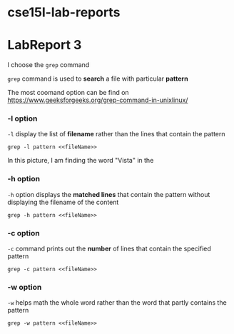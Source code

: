 # cse15l-lab-reports
# LabReport 3

I choose the ``grep`` command

``grep`` command is used to **search** a file with particular **pattern**

The most coomand option can be find on <https://www.geeksforgeeks.org/grep-command-in-unixlinux/>

### -l option

``-l`` display the list of **filename** rather than the lines that contain the pattern

````terminal
grep -l pattern <<fileName>>
````

In this picture, I am finding the word "Vista" in the 

### -h option

``-h`` option displays the **matched lines** that contain the pattern without displaying the filename of the content

````terminal
grep -h pattern <<fileName>>
````



### -c option

``-c`` command prints out the **number** of lines that contain the specified pattern

``````terminal
grep -c pattern <<fileName>>
``````



### -w option

``-w`` helps math the whole word rather than the word that partly contains the pattern


````terminal
grep -w pattern <<fileName>>
````


